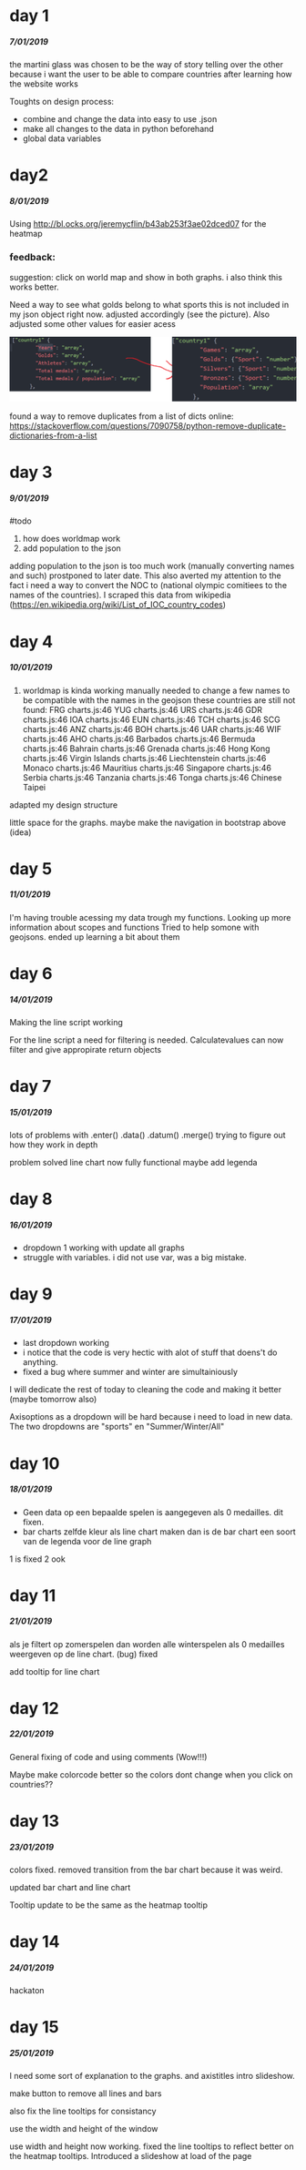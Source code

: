# day 1
##### 7/01/2019
the martini glass was chosen to be the way of story telling over the other because i want the user to be able to compare countries after learning how the website works

Toughts on design process:
* combine and change the data into easy to use .json
* make all changes to the data in python beforehand
* global data variables

# day2
##### 8/01/2019
Using http://bl.ocks.org/jeremycflin/b43ab253f3ae02dced07 for the heatmap

### feedback:
suggestion: click on world map and show in both graphs.
i also think this works better.

Need a way to see what golds belong to what sports this is not included in my json object right now. adjusted accordingly (see the picture). Also adjusted some other values for easier acess

![pic](docs/jsonchange.png)

found a way to remove duplicates from a list of dicts online:
https://stackoverflow.com/questions/7090758/python-remove-duplicate-dictionaries-from-a-list

# day 3
##### 9/01/2019
#todo
1. how does worldmap work
2. add population to the json

adding population to the json is too much work (manually converting names and such) prostponed to later date. This also averted my attention to the fact i need a way to convert the NOC to (national olympic comitiees to the names of the countries). I scraped this data from wikipedia (https://en.wikipedia.org/wiki/List_of_IOC_country_codes)


# day 4
##### 10/01/2019
1. worldmap is kinda working
manually needed to change a few names to be compatible  with the names in the geojson these countries are still not found:
FRG
charts.js:46 YUG
charts.js:46 URS
charts.js:46 GDR
charts.js:46 IOA
charts.js:46 EUN
charts.js:46 TCH
charts.js:46 SCG
charts.js:46 ANZ
charts.js:46 BOH
charts.js:46 UAR
charts.js:46 WIF
charts.js:46 AHO
charts.js:46 Barbados
charts.js:46 Bermuda
charts.js:46 Bahrain
charts.js:46 Grenada
charts.js:46 Hong Kong
charts.js:46 Virgin Islands
charts.js:46 Liechtenstein
charts.js:46 Monaco
charts.js:46 Mauritius
charts.js:46 Singapore
charts.js:46 Serbia
charts.js:46 Tanzania
charts.js:46 Tonga
charts.js:46 Chinese Taipei

adapted my design structure

little space for the graphs.
maybe make the navigation in bootstrap above (idea)

# day 5
##### 11/01/2019

I'm having trouble acessing my data trough my functions. Looking up more information about scopes and functions
Tried to help somone with geojsons. ended up learning a bit about them


# day 6
##### 14/01/2019

Making the line script working

For the line script a need for filtering is needed. Calculatevalues can now filter and give appropirate return objects


# day 7
##### 15/01/2019
lots of problems with .enter() .data() .datum() .merge() trying to figure out how they work in depth

problem solved line chart now fully functional maybe add legenda

# day 8
##### 16/01/2019
  * dropdown 1 working with update all graphs
  * struggle with variables. i did not use var, was a big mistake.

# day 9
##### 17/01/2019
 * last dropdown working
 * i notice that the code is very hectic with alot of stuff that doens't do anything.
 * fixed a bug where summer and winter are simultainiously

 I will dedicate the rest of today to cleaning the code and making it better (maybe tomorrow also)

 Axisoptions as a dropdown will be hard because i need to load in new data. The two dropdowns are "sports"  en "Summer/Winter/All"

# day 10
##### 18/01/2019
 * Geen data op een bepaalde spelen is aangegeven als 0 medailles. dit fixen.
 * bar charts zelfde kleur als line chart maken dan is de bar chart een soort van de legenda voor de line graph

 1 is fixed 2 ook

# day 11
##### 21/01/2019
als je filtert op zomerspelen dan worden alle winterspelen als 0 medailles weergeven op de line chart. (bug)
fixed

add tooltip for line chart


# day 12
##### 22/01/2019
General fixing of code and using comments (Wow!!!)

Maybe make colorcode better so the colors dont change when you click on countries??

# day 13
##### 23/01/2019
colors fixed.
removed transition from the bar chart because it was weird.

updated bar chart and line chart

Tooltip update to be the same as the heatmap tooltip

# day 14
##### 24/01/2019
hackaton

# day 15
##### 25/01/2019
I need some sort of explanation to the graphs. and axistitles intro slideshow.

make button to remove all lines and bars

also fix the line tooltips for consistancy

use the width and height of the window

use width and height now working.
fixed the line tooltips to reflect better on the heatmap tooltips.
Introduced a slideshow at load of the page

